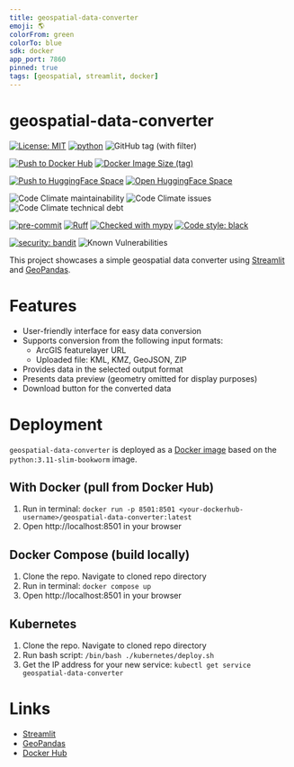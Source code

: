 ```yaml
---
title: geospatial-data-converter
emoji: 🌎
colorFrom: green
colorTo: blue
sdk: docker
app_port: 7860
pinned: true
tags: [geospatial, streamlit, docker]
---
```


# geospatial-data-converter

[![License: MIT](https://img.shields.io/badge/License-MIT-yellow.svg)](https://opensource.org/licenses/MIT)
[![python](https://img.shields.io/badge/Python-3.11-3776AB.svg?style=flat&logo=python&logoColor=white)](https://www.python.org)
![GitHub tag (with filter)](https://img.shields.io/github/v/tag/joshuasundance-swca/geospatial-data-converter)

[![Push to Docker Hub](https://github.com/joshuasundance-swca/geospatial-data-converter/actions/workflows/docker-hub.yml/badge.svg)](https://github.com/joshuasundance-swca/geospatial-data-converter/actions/workflows/docker-hub.yml)
[![Docker Image Size (tag)](https://img.shields.io/docker/image-size/joshuasundance/geospatial-data-converter/latest)](https://hub.docker.com/r/joshuasundance/geospatial-data-converter)

[![Push to HuggingFace Space](https://github.com/joshuasundance-swca/geospatial-data-converter/actions/workflows/hf-space.yml/badge.svg)](https://github.com/joshuasundance-swca/geospatial-data-converter/actions/workflows/hf-space.yml)
[![Open HuggingFace Space](https://huggingface.co/datasets/huggingface/badges/raw/main/open-in-hf-spaces-sm.svg)](https://huggingface.co/spaces/joshuasundance/geospatial-data-converter)

![Code Climate maintainability](https://img.shields.io/codeclimate/maintainability/joshuasundance-swca/geospatial-data-converter)
![Code Climate issues](https://img.shields.io/codeclimate/issues/joshuasundance-swca/geospatial-data-converter)
![Code Climate technical debt](https://img.shields.io/codeclimate/tech-debt/joshuasundance-swca/geospatial-data-converter)

[![pre-commit](https://img.shields.io/badge/pre--commit-enabled-brightgreen?logo=pre-commit&logoColor=white)](https://github.com/pre-commit/pre-commit)
[![Ruff](https://img.shields.io/endpoint?url=https://raw.githubusercontent.com/charliermarsh/ruff/main/assets/badge/v1.json)](https://github.com/charliermarsh/ruff)
[![Checked with mypy](http://www.mypy-lang.org/static/mypy_badge.svg)](http://mypy-lang.org/)
[![Code style: black](https://img.shields.io/badge/code%20style-black-000000.svg)](https://github.com/psf/black)

[![security: bandit](https://img.shields.io/badge/security-bandit-yellow.svg)](https://github.com/PyCQA/bandit)
![Known Vulnerabilities](https://snyk.io/test/github/joshuasundance-swca/geospatial-data-converter/badge.svg)

This project showcases a simple geospatial data converter using [Streamlit](https://streamlit.io) and [GeoPandas](https://geopandas.org/).

# Features
- User-friendly interface for easy data conversion
- Supports conversion from the following input formats:
  - ArcGIS featurelayer URL
  - Uploaded file: KML, KMZ, GeoJSON, ZIP
- Provides data in the selected output format
- Presents data preview (geometry omitted for display purposes)
- Download button for the converted data

# Deployment
`geospatial-data-converter` is deployed as a [Docker image](https://hub.docker.com/r/<your-dockerhub-username>/geospatial-data-converter) based on the `python:3.11-slim-bookworm` image.

## With Docker (pull from Docker Hub)
1. Run in terminal:
`docker run -p 8501:8501 <your-dockerhub-username>/geospatial-data-converter:latest`
2. Open http://localhost:8501 in your browser

## Docker Compose (build locally)
1. Clone the repo. Navigate to cloned repo directory
2. Run in terminal: `docker compose up`
3. Open http://localhost:8501 in your browser

## Kubernetes
1. Clone the repo. Navigate to cloned repo directory
2. Run bash script: `/bin/bash ./kubernetes/deploy.sh`
3. Get the IP address for your new service: `kubectl get service geospatial-data-converter`

# Links
- [Streamlit](https://streamlit.io)
- [GeoPandas](https://geopandas.org/)
- [Docker Hub](https://hub.docker.com/)
